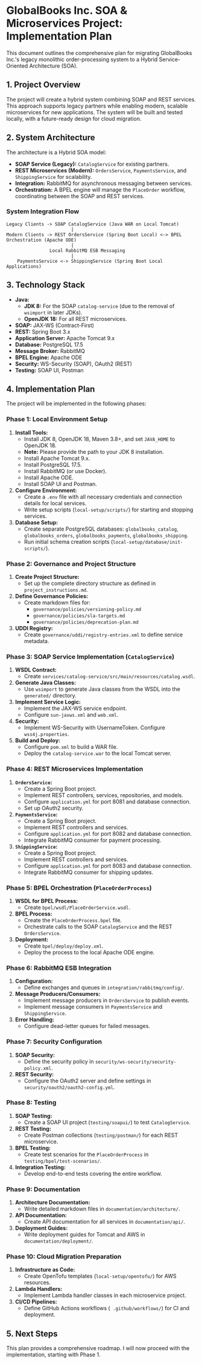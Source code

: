 # GlobalBooks Inc. SOA & Microservices Project: Implementation Plan

This document outlines the comprehensive plan for migrating GlobalBooks Inc.'s legacy monolithic order-processing system to a Hybrid Service-Oriented Architecture (SOA).

## 1. Project Overview

The project will create a hybrid system combining SOAP and REST services. This approach supports legacy partners while enabling modern, scalable microservices for new applications. The system will be built and tested locally, with a future-ready design for cloud migration.

## 2. System Architecture

The architecture is a Hybrid SOA model:

-   **SOAP Service (Legacy):** `CatalogService` for existing partners.
-   **REST Microservices (Modern):** `OrdersService`, `PaymentsService`, and `ShippingService` for scalability.
-   **Integration:** RabbitMQ for asynchronous messaging between services.
-   **Orchestration:** A BPEL engine will manage the `PlaceOrder` workflow, coordinating between the SOAP and REST services.

### System Integration Flow

```
Legacy Clients -> SOAP CatalogService (Java WAR on Local Tomcat)
                        |
Modern Clients -> REST OrdersService (Spring Boot Local) <-> BPEL Orchestration (Apache ODE)
                        |
                Local RabbitMQ ESB Messaging
                        |
    PaymentsService <-> ShippingService (Spring Boot Local Applications)
```

## 3. Technology Stack

-   **Java:**
    -   **JDK 8:** For the SOAP `catalog-service` (due to the removal of `wsimport` in later JDKs).
    -   **OpenJDK 18:** For all REST microservices.
-   **SOAP:** JAX-WS (Contract-First)
-   **REST:** Spring Boot 3.x
-   **Application Server:** Apache Tomcat 9.x
-   **Database:** PostgreSQL 17.5
-   **Message Broker:** RabbitMQ
-   **BPEL Engine:** Apache ODE
-   **Security:** WS-Security (SOAP), OAuth2 (REST)
-   **Testing:** SOAP UI, Postman

## 4. Implementation Plan

The project will be implemented in the following phases:

### Phase 1: Local Environment Setup

1.  **Install Tools:**
    *   Install JDK 8, OpenJDK 18, Maven 3.8+, and set `JAVA_HOME` to OpenJDK 18.
    *   **Note:** Please provide the path to your JDK 8 installation.
    *   Install Apache Tomcat 9.x.
    *   Install PostgreSQL 17.5.
    *   Install RabbitMQ (or use Docker).
    *   Install Apache ODE.
    *   Install SOAP UI and Postman.
2.  **Configure Environment:**
    *   Create a `.env` file with all necessary credentials and connection details for local services.
    *   Write setup scripts (`local-setup/scripts/`) for starting and stopping services.
3.  **Database Setup:**
    *   Create separate PostgreSQL databases: `globalbooks_catalog`, `globalbooks_orders`, `globalbooks_payments`, `globalbooks_shipping`.
    *   Run initial schema creation scripts (`local-setup/database/init-scripts/`).

### Phase 2: Governance and Project Structure

1.  **Create Project Structure:**
    *   Set up the complete directory structure as defined in `project_instructions.md`.
2.  **Define Governance Policies:**
    *   Create markdown files for:
        *   `governance/policies/versioning-policy.md`
        *   `governance/policies/sla-targets.md`
        *   `governance/policies/deprecation-plan.md`
3.  **UDDI Registry:**
    *   Create `governance/uddi/registry-entries.xml` to define service metadata.

### Phase 3: SOAP Service Implementation (`CatalogService`)

1.  **WSDL Contract:**
    *   Create `services/catalog-service/src/main/resources/catalog.wsdl`.
2.  **Generate Java Classes:**
    *   Use `wsimport` to generate Java classes from the WSDL into the `generated/` directory.
3.  **Implement Service Logic:**
    *   Implement the JAX-WS service endpoint.
    *   Configure `sun-jaxws.xml` and `web.xml`.
4.  **Security:**
    *   Implement WS-Security with UsernameToken. Configure `wss4j.properties`.
5.  **Build and Deploy:**
    *   Configure `pom.xml` to build a WAR file.
    *   Deploy the `catalog-service.war` to the local Tomcat server.

### Phase 4: REST Microservices Implementation

1.  **`OrdersService`:**
    *   Create a Spring Boot project.
    *   Implement REST controllers, services, repositories, and models.
    *   Configure `application.yml` for port 8081 and database connection.
    *   Set up OAuth2 security.
2.  **`PaymentsService`:**
    *   Create a Spring Boot project.
    *   Implement REST controllers and services.
    *   Configure `application.yml` for port 8082 and database connection.
    *   Integrate RabbitMQ consumer for payment processing.
3.  **`ShippingService`:**
    *   Create a Spring Boot project.
    *   Implement REST controllers and services.
    *   Configure `application.yml` for port 8083 and database connection.
    *   Integrate RabbitMQ consumer for shipping updates.

### Phase 5: BPEL Orchestration (`PlaceOrderProcess`)

1.  **WSDL for BPEL Process:**
    *   Create `bpel/wsdl/PlaceOrderService.wsdl`.
2.  **BPEL Process:**
    *   Create the `PlaceOrderProcess.bpel` file.
    *   Orchestrate calls to the SOAP `CatalogService` and the REST `OrdersService`.
3.  **Deployment:**
    *   Create `bpel/deploy/deploy.xml`.
    *   Deploy the process to the local Apache ODE engine.

### Phase 6: RabbitMQ ESB Integration

1.  **Configuration:**
    *   Define exchanges and queues in `integration/rabbitmq/config/`.
2.  **Message Producers/Consumers:**
    *   Implement message producers in `OrdersService` to publish events.
    *   Implement message consumers in `PaymentsService` and `ShippingService`.
3.  **Error Handling:**
    *   Configure dead-letter queues for failed messages.

### Phase 7: Security Configuration

1.  **SOAP Security:**
    *   Define the security policy in `security/ws-security/security-policy.xml`.
2.  **REST Security:**
    *   Configure the OAuth2 server and define settings in `security/oauth2/oauth2-config.yml`.

### Phase 8: Testing

1.  **SOAP Testing:**
    *   Create a SOAP UI project (`testing/soapui/`) to test `CatalogService`.
2.  **REST Testing:**
    *   Create Postman collections (`testing/postman/`) for each REST microservice.
3.  **BPEL Testing:**
    *   Create test scenarios for the `PlaceOrderProcess` in `testing/bpel/test-scenarios/`.
4.  **Integration Testing:**
    *   Develop end-to-end tests covering the entire workflow.

### Phase 9: Documentation

1.  **Architecture Documentation:**
    *   Write detailed markdown files in `documentation/architecture/`.
2.  **API Documentation:**
    *   Create API documentation for all services in `documentation/api/`.
3.  **Deployment Guides:**
    *   Write deployment guides for Tomcat and AWS in `documentation/deployment/`.

### Phase 10: Cloud Migration Preparation

1.  **Infrastructure as Code:**
    *   Create OpenTofu templates (`local-setup/opentofu/`) for AWS resources.
2.  **Lambda Handlers:**
    *   Implement Lambda handler classes in each microservice project.
3.  **CI/CD Pipelines:**
    *   Define GitHub Actions workflows (` .github/workflows/`) for CI and deployment.

## 5. Next Steps

This plan provides a comprehensive roadmap. I will now proceed with the implementation, starting with Phase 1.

